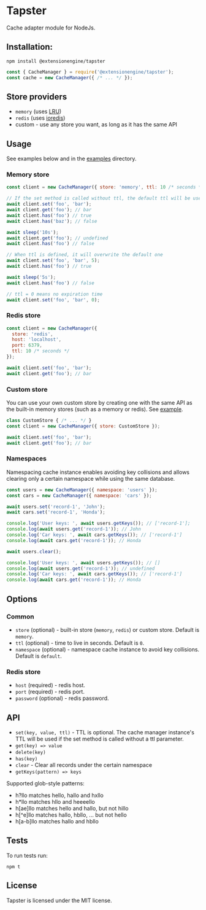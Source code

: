 # Tapster
Cache adapter module for NodeJs.

## Installation:
```
npm install @extensionengine/tapster
```
```js
const { CacheManager } = require('@extensionengine/tapster');
const cache = new CacheManager({ /* ... */ });
```

## Store providers
- `memory` (uses [LRU](https://github.com/isaacs/node-lru-cache))
- `redis` (uses [ioredis](https://github.com/luin/ioredis))
- custom - use any store you want, as long as it has the same API

## Usage
See examples below and in the [examples](./examples) directory.

### Memory store
```js
const client = new CacheManager({ store: 'memory', ttl: 10 /* seconds */ });

// If the set method is called without ttl, the default ttl will be used
await client.set('foo', 'bar');
await client.get('foo'); // bar
await client.has('foo') // true
await client.has('baz'); // false

await sleep('10s');
await client.get('foo'); // undefined
await client.has('foo') // false

// When ttl is defined, it will overwrite the default one
await client.set('foo', 'bar', 5);
await client.has('foo') // true

await sleep('5s');
await client.has('foo') // false

// ttl = 0 means no expiration time
await client.set('foo', 'bar', 0);
```

### Redis store
```js
const client = new CacheManager({
  store: 'redis',
  host: 'localhost',
  port: 6379,
  ttl: 10 /* seconds */
});

await client.set('foo', 'bar');
await client.get('foo'); // bar
```

### Custom store
You can use your own custom store by creating one with the same API as the built-in memory stores (such as a memory or redis). See [example](./examples/custom-store.js).
```js
class CustomStore { /* ... */ }
const client = new CacheManager({ store: CustomStore });

await client.set('foo', 'bar');
await client.get('foo'); // bar
```

### Namespaces
Namespacing cache instance enables avoiding key collisions and allows clearing only a certain namespace while using the same database.
```js
const users = new CacheManager({ namespace: 'users' });
const cars = new CacheManager({ namespace: 'cars' });

await users.set('record-1', 'John');
await cars.set('record-1', 'Honda');

console.log('User keys: ', await users.getKeys()); // ['record-1'];
console.log(await users.get('record-1')); // John
console.log('Car keys: ', await cars.getKeys()); // ['record-1']
console.log(await cars.get('record-1')); // Honda

await users.clear();

console.log('User keys: ', await users.getKeys()); // []
console.log(await users.get('record-1')); // undefined
console.log('Car keys: ', await cars.getKeys()); // ['record-1']
console.log(await cars.get('record-1')); // Honda
```

## Options
### Common
- `store` (optional) - built-in store (`memory`, `redis`) or custom store. Default is `memory`.
- `ttl` (optional) - time to live in seconds. Default is `0`.
- `namespace` (optional) - namespace cache instance to avoid key collisions. Default is `default`.
### Redis store
- `host` (required) - redis host.
- `port` (required) - redis port.
- `password` (optional) - redis password.

## API
- `set(key, value, ttl)` - TTL is optional. The cache manager instance's TTL will be used if the set method is called without a ttl parameter.
- `get(key) => value`
- `delete(key)`
- `has(key)`
- `clear` - Clear all records under the certain namespace
- `getKeys(pattern) => keys`

Supported glob-style patterns:
- h?llo matches hello, hallo and hxllo
- h*llo matches hllo and heeeello
- h[ae]llo matches hello and hallo, but not hillo
- h[^e]llo matches hallo, hbllo, ... but not hello
- h[a-b]llo matches hallo and hbllo

## Tests
To run tests run: 
```
npm t
```

## License
Tapster is licensed under the MIT license.
